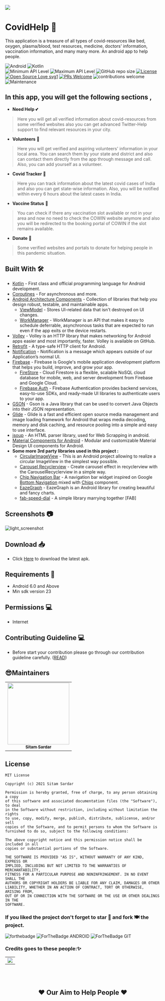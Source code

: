 ![](https://github.com/sitamadex11/CovidHelp/blob/develop/Assets/HackOctoberFestBanner.png)
# CovidHelp 🤝

This application is a treasure of all types of covid-resources like bed, oxygen, plasma/blood, test resources, medicine, doctors' information, vaccination information, and many many more. An android app to help people.

![Android](https://img.shields.io/badge/Android-3DDC84?style=for-the-badge&logo=android&logoColor=white)
![Kotlin](https://img.shields.io/badge/Kotlin-0095D5?&style=for-the-badge&logo=kotlin&logoColor=white)
<br>
![Minimum API Level](https://img.shields.io/badge/Min%20API%20Level-23-green)
![Maximum API Level](https://img.shields.io/badge/Max%20API%20Level-30-orange)
![GitHub repo size](https://img.shields.io/github/repo-size/sitamadex11/CovidHelp)
[![License](https://img.shields.io/badge/license-MIT-%2397ca00.svg)](https://github.com/sitamadex11/CovidHelp/blob/develop/LICENSE)
[![Open Source Love svg1](https://badges.frapsoft.com/os/v1/open-source.svg?v=103)](https://github.com/ellerbrock/open-source-badges/) 
[![PRs Welcome](https://img.shields.io/badge/PRs-welcome-brightgreen.svg?style=flat-square)](http://makeapullrequest.com) 
![contributions welcome](https://img.shields.io/static/v1.svg?label=Contributions&message=Welcome&color=0059b3&style=flat-square) 
![Maintenance](https://img.shields.io/maintenance/yes/2021)


## In this app, you will get the following sections ,

* **Need Help** 💕
> Here you will get all verified information about covid-resources from some verified websites also you can get advanced Twitter-Help support to find relevant resources in your city.

* **Volunteers** 👥
> Here you will get verified and aspiring volunteers' information in your local area. You can search them by your state and district and also can contact them directly from the app through message and call. Also, you can add yourself as a volunteer.

* **Covid Tracker** 📲
> Here you can track information about the latest covid cases of India and also you can get state-wise information. Also, you will be notified within every 6 hours about the latest cases in India.

* **Vaccine Status** 💉
> You can check if there any vaccination slot available or not in your area and now no need to check the COWIN website anymore and also you will be redirected to the booking portal of COWIN if the slot remains available.

* **Donate** 🎁
> Some verified websites and portals to donate for helping people in this pandemic situation.

## Built With 🛠
- [Kotlin](https://kotlinlang.org/) - First class and official programming language for Android development.
- [Coroutines](https://kotlinlang.org/docs/reference/coroutines-overview.html) - For asynchronous and more.
- [Android Architecture Components](https://developer.android.com/topic/libraries/architecture) - Collection of libraries that help you design robust, testable, and maintainable apps.
  - [ViewModel](https://developer.android.com/topic/libraries/architecture/viewmodel) - Stores UI-related data that isn't destroyed on UI changes. 
  - [WorkManager](https://developer.android.com/topic/libraries/architecture/workmanager?gclid=Cj0KCQjwxJqHBhC4ARIsAChq4atyG_0SDLhI1qeCBVL2vSzaW01jl5W-urhaeq2eYPByHVJ4rbcFJPgaAqOMEALw_wcB&gclsrc=aw.ds) - WorkManager is an API that makes it easy to schedule deferrable, asynchronous tasks that are expected to run even if the app exits or the device restarts.
- [Volley](https://developer.android.com/training/volley) - Volley is an HTTP library that makes networking for Android apps easier and most importantly, faster. Volley is available on GitHub.
- [Retrofit](https://square.github.io/retrofit/) - A type-safe HTTP client for Android.
- [Notification](https://www.geeksforgeeks.org/how-to-push-notification-in-android/) - Notification is a message which appears outside of our Application’s normal UI. 
- [Firebase](https://firebase.google.com/docs/android/setup) - Firebase is Google's mobile application development platform that helps you build, improve, and grow your app. 
  - [FireStore](https://firebase.google.com/docs/firestore) - Cloud Firestore is a flexible, scalable NoSQL cloud database for mobile, web, and server development from Firebase and Google Cloud. 
  - [Firebase Auth](https://firebase.google.com/docs/auth/android/password-auth) - Firebase Authentication provides backend services, easy-to-use SDKs, and ready-made UI libraries to authenticate users to your app.
- [GSON](https://github.com/google/gson) - Gson is a Java library that can be used to convert Java Objects into their JSON representation.
- [Glide](https://github.com/bumptech/glide) - Glide is a fast and efficient open source media management and image loading framework for Android that wraps media decoding, memory and disk caching, and resource pooling into a simple and easy to use interface.
- [jsoup](https://jsoup.org/download) - An HTML parser library, used for Web Scrapping in android.
- [Material Components for Android](https://github.com/material-components/material-components-android) - Modular and customizable Material Design UI components for Android.
- **Some more 3rd party libraries used in this project :**
  - [CircularImageView](https://github.com/lopspower/CircularImageView) - This is an Android project allowing to realize a circular ImageView in the simplest way possible.
  - [Carousel Recyclerview](https://github.com/sparrow007/CarouselRecyclerview) - Create carousel effect in recyclerview with the CarouselRecyclerview in a simple way.
  - [Chip Navigation Bar](https://github.com/ismaeldivita/chip-navigation-bar) - A navigation bar widget inspired on Google [Bottom Navigation](https://material.io/components/bottom-navigation) mixed with [Chips](https://material.io/components/chips) component.
  - [EazeGraph](https://github.com/blackfizz/EazeGraph) - EazeGraph is an Android library for creating beautiful and fancy charts. 
  - [fab-speed-dial](https://github.com/yavski/fab-speed-dial) - A simple library marrying together [FAB]

## Screenshots 📷 
![light_screenshot](https://github.com/sitamadex11/CovidHelp/blob/develop/Assets/AllScreenShots.png)

## Download 📥
- Click [Here](https://drive.google.com/u/2/uc?id=1OWIi9xcCLTTyZtJHTVzPAjbA3RiiVCal&export=download) to download the latest apk.

## Requirements 🎯 
- Android 6.0 and Above
- Min sdk version 23

## Permissions 💻
- Internet

## Contributing Guideline 💻
- Before start your contribution please go through our contribution guideline carefully. ([READ](https://github.com/sitamadex11/CovidHelp/blob/develop/Assets/Contributing.md))

## 😎Maintainers
<table>
  <tbody><tr>
    <td align="center"><a href="https://github.com/sitamadex11"><img alt="" src="https://avatars.githubusercontent.com/sitamadex11" width="200px;"><br><sub><b> Sitam Sardar </b></sub></a><br></td> </a></td>

     
    
  </tr>
</tbody></table>

## License 

```
MIT License

Copyright (c) 2021 Sitam Sardar

Permission is hereby granted, free of charge, to any person obtaining a copy
of this software and associated documentation files (the "Software"), to deal
in the Software without restriction, including without limitation the rights
to use, copy, modify, merge, publish, distribute, sublicense, and/or sell
copies of the Software, and to permit persons to whom the Software is
furnished to do so, subject to the following conditions:

The above copyright notice and this permission notice shall be included in all
copies or substantial portions of the Software.

THE SOFTWARE IS PROVIDED "AS IS", WITHOUT WARRANTY OF ANY KIND, EXPRESS OR
IMPLIED, INCLUDING BUT NOT LIMITED TO THE WARRANTIES OF MERCHANTABILITY,
FITNESS FOR A PARTICULAR PURPOSE AND NONINFRINGEMENT. IN NO EVENT SHALL THE
AUTHORS OR COPYRIGHT HOLDERS BE LIABLE FOR ANY CLAIM, DAMAGES OR OTHER
LIABILITY, WHETHER IN AN ACTION OF CONTRACT, TORT OR OTHERWISE, ARISING FROM,
OUT OF OR IN CONNECTION WITH THE SOFTWARE OR THE USE OR OTHER DEALINGS IN THE
SOFTWARE.
```
### If you liked the project don't forget to star 🌟 and fork 🍽 the project.
![forthebadge](https://forthebadge.com/images/badges/built-with-love.svg)
![ForTheBadge ANDROID](https://forthebadge.com/images/badges/built-for-android.svg)
![ForTheBadge GIT](https://forthebadge.com/images/badges/uses-git.svg)

### Credits goes to these people:✨

<table>
	<tr>
		<td>
   <a href="https://github.com/sitamadex11/CovidHelp/graphs/contributors">
  <img src="https://contrib.rocks/image?repo=sitamadex11/CovidHelp" />
</a>
		</td>
	</tr>
</table>



<br>
<br>
<h2 align="center">❤ Our Aim to Help People ❤</h2>

<br>
